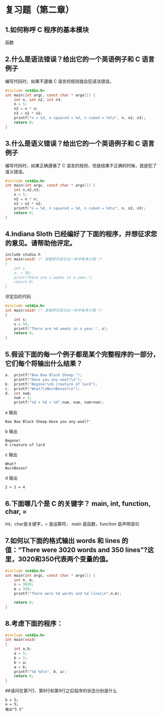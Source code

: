 # 复习题（第二章）

## 1.如何称呼 C 程序的基本模块

函数

## 2.什么是语法错误？给出它的一个英语例子和 C 语言例子

编写代码时，如果不遵循 C 语言的规则就会犯语法错误。
```c
#include <stdio.h>
int main(int argc, const char * argv[]) {
    int n, int n2, int n3;
    n = 5;
    n2 = n * n;
    n3 = n2 * n2;
    printf("n = %d, n squared = %d, n cubed = %d\n", n, n2, n3);
    return 0;
}
```

## 3.什么是语义错误？给出它的一个英语例子和 C 语言例子

编写代码时，如果正确遵循了 C 语言的规则，但是结果不正确的时候，就是犯了语义错误。
```c
#include <stdio.h>
int main(int argc, const char * argv[]) {
    int n,n2,n3;
    n = 5;
    n2 = n * n;
    n3 = n2 * n2;
    printf("n = %d, n squared = %d, n cubed = %d\n", n, n2, n3);
    return 0;
}
```

## 4.Indiana Sloth 已经编好了下面的程序，并想征求您的意见。请帮助他评定。

```c
include studio.h
int main(void) /* 该程序可显示出一年中有多少周 /*
{
	int s
	s: = 56;
	print(There are s weeks in a year.);
	return 0;
}
```

评定后的代码
```c
#include <stdio.h>
int main(void) /* 该程序可显示出一年中有多少周 */
{
	int s;
	s = 56;
	printf("There are %d weeks in a year.", s);
	return 0;
}
```
## 5.假设下面的每一个例子都是某个完整程序的一部分，它们每个将输出什么结果？

```c
a. 	printf("Baa Baa Black Sheep.");
	printf("Have you any wool?\n");
b. 	printf("Begone!\nO creature of lard");
c. 	printf("What?\nNo/nBonzo?\n");
d. 	int num;
	num = 2;
	printf("%d + %d = %d",num, num, num+num);
```
a 输出
```
Baa Baa Black Sheep.Have you any wool?'
```

b 输出
```
Begone!
O creature of lard
```

c 输出
```
What?
No/nBonzo?

```

d 输出
```
2 + 2 = 4
```

## 6.下面哪几个是 C 的关键字？ main, int, function, char, =

int，char是关键字，= 是运算符， main 是函数，function 是声明语句

## 7.如何以下面的格式输出 words 和 lines 的值：“There were 3020 words and 350 lines”?这里，3020和350代表两个变量的值。
```c
#include <stdio.h>
int main(int argc, const char * argv[]) {
    int n, m;
    n = 3020;
    m = 350;
    printf("There were %d words and %d lines\n",n,m);

    return 0;
}
```


## 8.考虑下面的程序：

```c
#include <stdio.h>
int main(void)
{
	int a,b;
	a = 5;
	b = 2;
	b = a;
	a = b;
	printf("%d %d\n", b, a);
	return 0;
}
```
##请问在第7行、第8行和第9行之后程序的状态分别是什么
```
b = 5;
a = 5;
输出"5 5"
```
